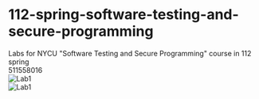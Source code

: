 # 112-spring-software-testing-and-secure-programming
Labs for NYCU "Software Testing and Secure Programming" course in 112 spring  
511558016  
![Lab1](https://github.com/agtfsfhgsdf/112-spring-software-testing-and-secure-programming/actions/workflows/lab1.yml/badge.svg)  
![Lab1](https://github.com/agtfsfhgsdf/112-spring-software-testing-and-secure-programming/actions/workflows/PR.yml/badge.svg)
